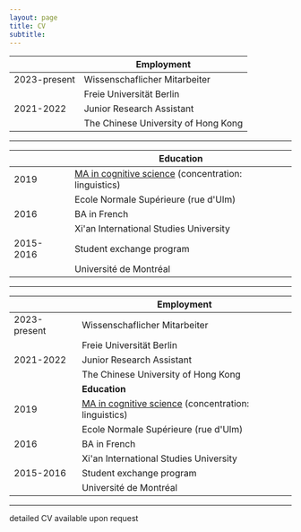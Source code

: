 ```yaml
---
layout: page
title: CV
subtitle: 
---
```




|       | Employment |
| ----------- | ----------- |
| 2023-present| Wissenschaflicher Mitarbeiter |
|   | Freie Universität Berlin |
|2021-2022| Junior Research Assistant|
|| The Chinese University of Hong Kong|

-------------------------


|       | Education |
| ----------- | ----------- |
| 2019 | [MA in cognitive science](https://cogmaster.ens.psl.eu/fr) (concentration: linguistics)  |
|  | Ecole Normale Supérieure (rue d'Ulm) |
| 2016 | BA in French |
|  | Xi'an International Studies University |
| 2015-2016 | Student exchange program |
|  | Université de Montréal |


----------------------------



|       | Employment |
| ----------- | ----------- |
| 2023-present| Wissenschaflicher Mitarbeiter |
|   | Freie Universität Berlin |
|2021-2022| Junior Research Assistant|
|| The Chinese University of Hong Kong|
|       | **Education** |
| 2019 | [MA in cognitive science](https://cogmaster.ens.psl.eu/fr) (concentration: linguistics)  |
|  | Ecole Normale Supérieure (rue d'Ulm) |
| 2016 | BA in French |
|  | Xi'an International Studies University |
| 2015-2016 | Student exchange program |
|  | Université de Montréal |



----------------------------

detailed CV available upon request
